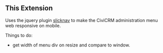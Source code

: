 This Extension
--------------

Uses the jquery plugin [slicknav](http://slicknav.com/) to make the CiviCRM administration menu web responsive on mobile.



Things to do:

+ get width of menu div on resize and compare to window.
